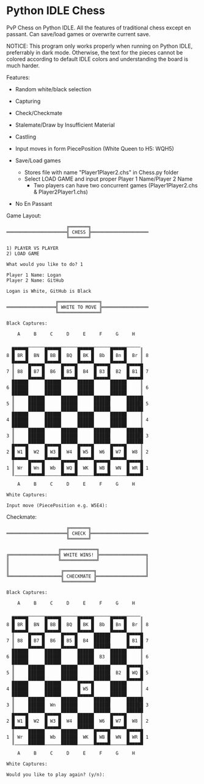 # Python IDLE Chess

PvP Chess on Python IDLE. All the features of traditional chess except en passant. Can save/load games or overwrite current save.

NOTICE: This program only works properly when running on Python IDLE, preferrably in dark mode. 
Otherwise, the text for the pieces cannot be colored according to default IDLE colors and 
understanding the board is much harder.

Features:
  - Random white/black selection
  - Capturing
  - Check/Checkmate
  - Stalemate/Draw by Insufficient Material
  - Castling
  - Input moves in form PiecePosition (White Queen to H5: WQH5)
  - Save/Load games
    * Stores file with name "Player1Player2.chs" in Chess.py folder
    * Select LOAD GAME and input proper Player 1 Name/Player 2 Name
      - Two players can have two concurrent games (Player1Player2.chs & Player2Player1.chs)

  - No En Passant


Game Layout:
```
                      ╔═══════╗
══════════════════════╣ CHESS ╠═════════════════════
                      ╚═══════╝

1) PLAYER VS PLAYER
2) LOAD GAME

What would you like to do? 1

Player 1 Name: Logan
Player 2 Name: GitHub

Logan is White, GitHub is Black

                  ╔═══════════════╗
══════════════════╣ WHITE TO MOVE ╠═════════════════
                  ╚═══════════════╝

Black Captures: 

    A     B     C     D     E     F     G     H

  ‗‗‗‗‗‗‗‗‗‗‗‗‗‗‗‗‗‗‗‗‗‗‗‗‗‗‗‗‗‗‗‗‗‗‗‗‗‗‗‗‗‗‗‗‗‗‗
  █▀▀▀▀█      █▀▀▀▀█      █▀▀▀▀█      █▀▀▀▀█     ║
8 █ BR █  BN  █ BB █  BQ  █ BK █  Bb  █ Bn █  Br ║ 8
  █▄▄▄▄█      █▄▄▄▄█      █▄▄▄▄█      █▄▄▄▄█     ║
  ║     █▀▀▀▀█      █▀▀▀▀█      █▀▀▀▀█      █▀▀▀▀█
7 ║ B8  █ B7 █  B6  █ B5 █  B4  █ B3 █  B2  █ B1 █ 7
  ║     █▄▄▄▄█      █▄▄▄▄█      █▄▄▄▄█      █▄▄▄▄█
  ██████      ██████      ██████      ██████     ║
6 ██████      ██████      ██████      ██████     ║ 6
  ██████      ██████      ██████      ██████     ║
  ║     ██████      ██████      ██████      ██████
5 ║     ██████      ██████      ██████      ██████ 5
  ║     ██████      ██████      ██████      ██████
  ██████      ██████      ██████      ██████     ║
4 ██████      ██████      ██████      ██████     ║ 4
  ██████      ██████      ██████      ██████     ║
  ║     ██████      ██████      ██████      ██████
3 ║     ██████      ██████      ██████      ██████ 3
  ║     ██████      ██████      ██████      ██████
  █▀▀▀▀█      █▀▀▀▀█      █▀▀▀▀█      █▀▀▀▀█     ║
2 █ W1 █  W2  █ W3 █  W4  █ W5 █  W6  █ W7 █  W8 ║ 2
  █▄▄▄▄█      █▄▄▄▄█      █▄▄▄▄█      █▄▄▄▄█     ║
  ║     █▀▀▀▀█      █▀▀▀▀█      █▀▀▀▀█      █▀▀▀▀█
1 ║ Wr  █ Wn █  Wb  █ WQ █  WK  █ WB █  WN  █ WR █ 1
  ║‗‗‗‗‗█▄▄▄▄█‗‗‗‗‗‗█▄▄▄▄█‗‗‗‗‗‗█▄▄▄▄█‗‗‗‗‗‗█▄▄▄▄█

    A     B     C     D     E     F     G     H

White Captures: 

Input move (PiecePosition e.g. W5E4): 
```


Checkmate:
```
                      ╔═══════╗
══════════════════════╣ CHECK ╠═════════════════════
                      ╚═══════╝

                   ╔═════════════╗
╔══════════════════╣ WHITE WINS! ╠═════════════════╗
║                  ╚═════════════╝                 ║
║                                                  ║
║                   ╔═══════════╗                  ║
╚═══════════════════╣ CHECKMATE ╠══════════════════╝
                    ╚═══════════╝

Black Captures: 

    A     B     C     D     E     F     G     H

  ‗‗‗‗‗‗‗‗‗‗‗‗‗‗‗‗‗‗‗‗‗‗‗‗‗‗‗‗‗‗‗‗‗‗‗‗‗‗‗‗‗‗‗‗‗‗‗
  █▀▀▀▀█      █▀▀▀▀█      █▀▀▀▀█      █▀▀▀▀█     ║
8 █ BR █  BN  █ BB █  BQ  █ BK █  Bb  █ Bn █  Br ║ 8
  █▄▄▄▄█      █▄▄▄▄█      █▄▄▄▄█      █▄▄▄▄█     ║
  ║     █▀▀▀▀█      █▀▀▀▀█      ██████      █▀▀▀▀█
7 ║ B8  █ B7 █  B6  █ B5 █  B4  ██████      █ B1 █ 7
  ║     █▄▄▄▄█      █▄▄▄▄█      ██████      █▄▄▄▄█
  ██████      ██████      ██████      ██████     ║
6 ██████      ██████      ██████  B3  ██████     ║ 6
  ██████      ██████      ██████      ██████     ║
  ║     ██████      ██████      ██████      █▀▀▀▀█
5 ║     ██████      ██████      ██████  B2  █ WQ █ 5
  ║     ██████      ██████      ██████      █▄▄▄▄█
  ██████      ██████      █▀▀▀▀█      ██████     ║
4 ██████      ██████      █ W5 █      ██████     ║ 4
  ██████      ██████      █▄▄▄▄█      ██████     ║
  ║     ██████      ██████      ██████      ██████
3 ║     ██████  Wn  ██████      ██████      ██████ 3
  ║     ██████      ██████      ██████      ██████
  █▀▀▀▀█      █▀▀▀▀█      ██████      █▀▀▀▀█     ║
2 █ W1 █  W2  █ W3 █  W4  ██████  W6  █ W7 █  W8 ║ 2
  █▄▄▄▄█      █▄▄▄▄█      ██████      █▄▄▄▄█     ║
  ║     ██████      ██████      █▀▀▀▀█      █▀▀▀▀█
1 ║ Wr  ██████  Wb  ██████  WK  █ WB █  WN  █ WR █ 1
  ║‗‗‗‗‗██████‗‗‗‗‗‗██████‗‗‗‗‗‗█▄▄▄▄█‗‗‗‗‗‗█▄▄▄▄█

    A     B     C     D     E     F     G     H

White Captures: 

Would you like to play again? (y/n): 
```
